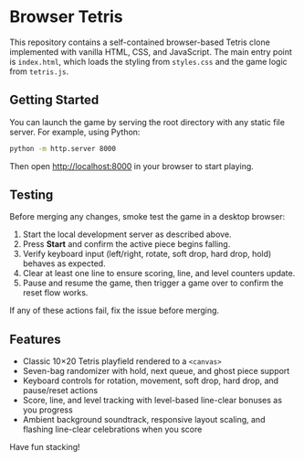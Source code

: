 # Browser Tetris

This repository contains a self-contained browser-based Tetris clone
implemented with vanilla HTML, CSS, and JavaScript. The main entry point
is `index.html`, which loads the styling from `styles.css` and the game
logic from `tetris.js`.

## Getting Started

You can launch the game by serving the root directory with any static
file server. For example, using Python:

```bash
python -m http.server 8000
```

Then open <http://localhost:8000> in your browser to start playing.

## Testing

Before merging any changes, smoke test the game in a desktop browser:

1. Start the local development server as described above.
2. Press **Start** and confirm the active piece begins falling.
3. Verify keyboard input (left/right, rotate, soft drop, hard drop, hold)
   behaves as expected.
4. Clear at least one line to ensure scoring, line, and level counters
   update.
5. Pause and resume the game, then trigger a game over to confirm the
   reset flow works.

If any of these actions fail, fix the issue before merging.

## Features

- Classic 10×20 Tetris playfield rendered to a `<canvas>`
- Seven-bag randomizer with hold, next queue, and ghost piece support
- Keyboard controls for rotation, movement, soft drop, hard drop, and
  pause/reset actions
- Score, line, and level tracking with level-based line-clear bonuses as
  you progress
- Ambient background soundtrack, responsive layout scaling, and flashing
  line-clear celebrations when you score

Have fun stacking!
